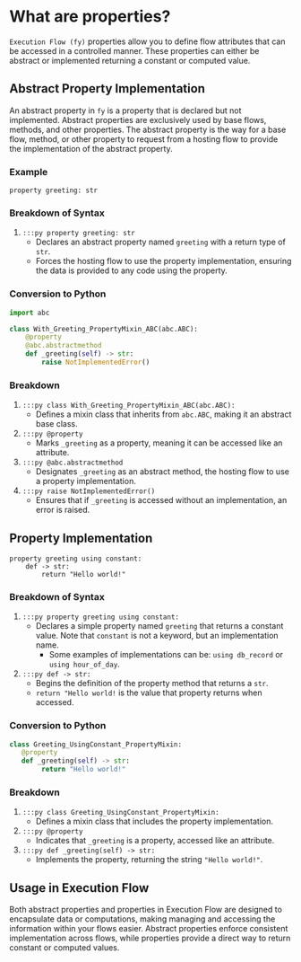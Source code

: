 # What are properties?

`Execution Flow (fy)` properties allow you to define flow attributes that can be accessed in a controlled manner. These properties can either be abstract or implemented returning a constant or computed value.
## Abstract Property Implementation
An abstract property in `fy` is a property that is declared but not implemented. Abstract properties are exclusively used by base flows, methods, and other properties. The abstract property is the way for a base flow, method, or other property to request from a hosting flow to provide the implementation of the abstract property.

### Example
```fy title="Abstract Property" linenums="1"
property greeting: str
```
### Breakdown of Syntax
1. `:::py property greeting: str`
    - Declares an abstract property named `greeting` with a return type of `str`.
    - Forces the hosting flow to use the property implementation, ensuring the data is provided to any code using the property.
### Conversion to Python
```py linenums="1"
import abc

class With_Greeting_PropertyMixin_ABC(abc.ABC):
    @property
    @abc.abstractmethod
    def _greeting(self) -> str:
        raise NotImplementedError()

```
### Breakdown
1. `:::py class With_Greeting_PropertyMixin_ABC(abc.ABC):`
    - Defines a mixin class that inherits from `abc.ABC`, making it an abstract base class. 
2. `:::py @property`
    - Marks `_greeting` as a property, meaning it can be accessed like an attribute.
3. `:::py @abc.abstractmethod`
    - Designates `_greeting` as an abstract method, the hosting flow to use a property implementation.
4. `:::py raise NotImplementedError()`
    - Ensures that if `_greeting` is accessed without an implementation, an error is raised.

## Property Implementation

```fy title="Property" linenums="1"
property greeting using constant:
    def -> str:
        return "Hello world!"
```

### Breakdown of Syntax
1. `:::py property greeting using constant:`
    - Declares a simple property named `greeting` that returns a constant value. Note that `constant` is not a keyword, but an implementation name. 
       - Some examples of implementations can be: `using db_record` or `using hour_of_day`.
2. `:::py def -> str:`
    - Begins the definition of the property method that returns a `str`.
    - `return "Hello world!` is the value that property returns when accessed.

### Conversion to Python

```py linenums="1"
class Greeting_UsingConstant_PropertyMixin:
   @property
   def _greeting(self) -> str:
        return "Hello world!"
```
### Breakdown 
1. `:::py class Greeting_UsingConstant_PropertyMixin:`
    - Defines a mixin class that includes the property implementation.
2. `:::py @property`
    - Indicates that `_greeting` is a property, accessed like an attribute.
3. `:::py def _greeting(self) -> str:`
    - Implements the property, returning the string `"Hello world!"`.

## Usage in Execution Flow
Both abstract properties and properties in Execution Flow are designed to encapsulate data or computations, making managing and accessing the information within your flows easier. Abstract properties enforce consistent implementation across flows, while properties provide a direct way to return constant or computed values.